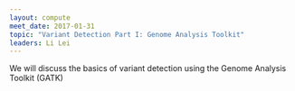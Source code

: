 ```yaml
---
layout: compute
meet_date: 2017-01-31
topic: "Variant Detection Part I: Genome Analysis Toolkit"
leaders: Li Lei
---
```


We will discuss the basics of variant detection using the Genome Analysis Toolkit (GATK)
